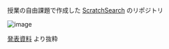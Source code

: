 授業の自由課題で作成した [ScratchSearch](https://scratchsearch.onrender.com/search?blocks-max=150&no-teigi=on) のリポジトリ

![image](https://github.com/user-attachments/assets/49467fef-513c-4caf-9a14-bdb73e242d50)

[発表資料](https://docs.google.com/presentation/d/1E8fz-sBGF4vP3MqZpEYFtgn_9_yUB4VuTB9qGcuZqbc/edit?usp=sharing) より抜粋

